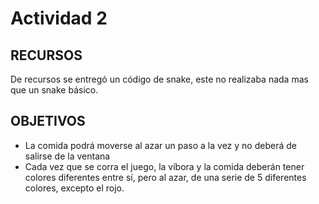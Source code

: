 # Actividad 2

## RECURSOS
De recursos se entregó un código de snake, este no realizaba nada mas que un snake básico.

## OBJETIVOS
* La comida podrá moverse al azar un paso a la vez y no deberá de salirse de la ventana
* Cada vez que se corra el juego, la víbora y la comida deberán tener colores diferentes entre sí, pero al azar, de una serie de 5 diferentes colores, excepto el rojo.

